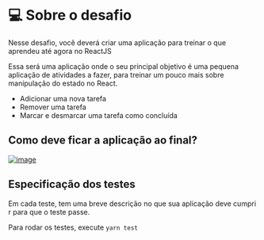 # 💻 Sobre o desafio

Nesse desafio, você deverá criar uma aplicação para treinar o que aprendeu até agora no ReactJS

Essa será uma aplicação onde o seu principal objetivo é uma pequena aplicação de atividades a fazer, para treinar um pouco mais sobre manipulação do estado no React.

- Adicionar uma nova tarefa
- Remover uma tarefa
- Marcar e desmarcar uma tarefa como concluída

## Como deve ficar a aplicação ao final?

[![image](https://user-images.githubusercontent.com/17517028/140310274-84d06540-bb2b-4d14-9bc4-25f4e4f91cac.png)](https://s3.us-west-2.amazonaws.com/secure.notion-static.com/04e38cba-e14d-4512-a4fa-ee24152ab75f/challenge2.mp4?X-Amz-Algorithm=AWS4-HMAC-SHA256&X-Amz-Credential=AKIAT73L2G45O3KS52Y5%2F20211104%2Fus-west-2%2Fs3%2Faws4_request&X-Amz-Date=20211104T105847Z&X-Amz-Expires=86400&X-Amz-Signature=a8ac3476106351e1f14c8951f60b53156ad473c05473726ec92204637f71b65a&X-Amz-SignedHeaders=host)


## Especificação dos testes

Em cada teste, tem uma breve descrição no que sua aplicação deve cumprir para que o teste passe.

Para rodar os testes, execute `yarn test`
